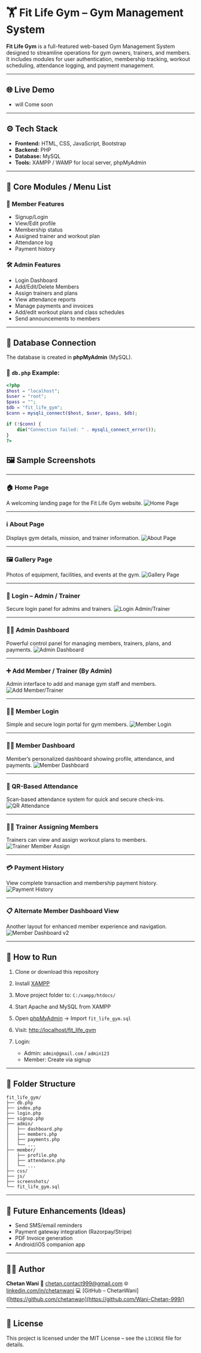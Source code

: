 
# 🏋️ Fit Life Gym – Gym Management System

**Fit Life Gym** is a full-featured web-based Gym Management System designed to streamline operations for gym owners, trainers, and members. It includes modules for user authentication, membership tracking, workout scheduling, attendance logging, and payment management.

---

## 🌐 Live Demo
- will Come soon

---

## ⚙️ Tech Stack

- **Frontend:** HTML, CSS, JavaScript, Bootstrap
- **Backend:** PHP
- **Database:** MySQL
- **Tools:** XAMPP / WAMP for local server, phpMyAdmin

---

## 🧩 Core Modules / Menu List

### 👤 Member Features
- Signup/Login
- View/Edit profile
- Membership status
- Assigned trainer and workout plan
- Attendance log
- Payment history

### 🛠️ Admin Features
- Login Dashboard
- Add/Edit/Delete Members
- Assign trainers and plans
- View attendance reports
- Manage payments and invoices
- Add/edit workout plans and class schedules
- Send announcements to members

---

## 🔗 Database Connection

The database is created in **phpMyAdmin** (MySQL).

### 📁 `db.php` Example:
```php
<?php
$host = "localhost";
$user = "root";
$pass = "";
$db = "fit_life_gym";
$conn = mysqli_connect($host, $user, $pass, $db);

if (!$conn) {
    die("Connection failed: " . mysqli_connect_error());
}
?>
````



## 🖼️ Sample Screenshots

---

### 🏠 Home Page  
A welcoming landing page for the Fit Life Gym website.
![Home Page](screenshots/home.png)

---

### ℹ️ About Page  
Displays gym details, mission, and trainer information.
![About Page](screenshots/about.png)

---

### 🖼️ Gallery Page  
Photos of equipment, facilities, and events at the gym.
![Gallery Page](screenshots/gallery.png)

---

### 🔐 Login – Admin / Trainer  
Secure login panel for admins and trainers.
![Login Admin/Trainer](screenshots/loginAdmin.png)

---

### 🧑‍💼 Admin Dashboard  
Powerful control panel for managing members, trainers, plans, and payments.
![Admin Dashboard](screenshots/AdminDashboard.png)

---

### ➕ Add Member / Trainer (By Admin)  
Admin interface to add and manage gym staff and members.
![Add Member/Trainer](screenshots/create-trainer.png)

---

### 🙋‍♂️ Member Login  
Simple and secure login portal for gym members.
![Member Login](screenshots/member-login.png)

---

### 🏋️‍♂️ Member Dashboard  
Member’s personalized dashboard showing profile, attendance, and payments.
![Member Dashboard](screenshots/member-dashboard.png)

---

### 📲 QR-Based Attendance  
Scan-based attendance system for quick and secure check-ins.
![QR Attendance](screenshots/qr-attendance.png)

---

### 🧑‍🏫 Trainer Assigning Members  
Trainers can view and assign workout plans to members.
![Trainer Member Assign](screenshots/trainer-member-assign.png)

---

### 💳 Payment History  
View complete transaction and membership payment history.
![Payment History](screenshots/payment-history.png)

---

### 📋 Alternate Member Dashboard View  
Another layout for enhanced member experience and navigation.
![Member Dashboard v2](screenshots/member-dashbaord-2.png)

---


## 🚀 How to Run

1. Clone or download this repository
2. Install [XAMPP](https://www.apachefriends.org/index.html)
3. Move project folder to: `C:/xampp/htdocs/`
4. Start Apache and MySQL from XAMPP
5. Open [phpMyAdmin](http://localhost/phpmyadmin) → Import `fit_life_gym.sql`
6. Visit: [http://localhost/fit\_life\_gym](http://localhost/fit_life_gym)
7. Login:

   * Admin: `admin@gmail.com` / `admin123`
   * Member: Create via signup

---

## 📁 Folder Structure

```
fit_life_gym/
├── db.php
├── index.php
├── login.php
├── signup.php
├── admin/
│   ├── dashboard.php
│   ├── members.php
│   ├── payments.php
│   └── ...
├── member/
│   ├── profile.php
│   ├── attendance.php
│   └── ...
├── css/
├── js/
├── screenshots/
└── fit_life_gym.sql
```

---

## 🧠 Future Enhancements (Ideas)

* Send SMS/email reminders
* Payment gateway integration (Razorpay/Stripe)
* PDF Invoice generation
* Android/iOS companion app

---

## 🙋‍♂️ Author

**Chetan Wani**
📧 [chetan.contact999@gmail.com](mailto:chetan.contact999@gmail.com)
🌐 [linkedin.com/in/chetanwani](https://linkedin.com/in/chetanwani)
💻 [GitHub – ChetanWani]([https://github.com/chetanwan](https://github.com/Wani-Chetan-999/)

---

## 📜 License

This project is licensed under the MIT License – see the `LICENSE` file for details.
